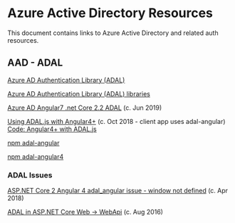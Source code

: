 # Azure Active Directory Resources

This document contains links to Azure Active Directory and related auth resources.

## AAD - ADAL

[Azure AD Authentication Library (ADAL)](https://github.com/AzureAD/azure-activedirectory-library-for-dotnet/wiki)

[Azure AD Authentication Library (ADAL) libraries](https://docs.microsoft.com/en-us/azure/active-directory/develop/active-directory-authentication-libraries)

[Azure AD Angular7 .net Core 2.2 ADAL](https://www.briankeating.net/post/Azure-AD-Angular7-net-Core-22-ADAL)
(c. Jun 2019)

[Using ADAL.js with Angular4+](https://devblogs.microsoft.com/premier-developer/using-adal-js-with-angular4/)
(c. Oct 2018 - client app uses adal-angular)<br/>
[Code: Angular4+ with ADAL.js](https://github.com/vsaroopchand/angular-adal-sample)

[npm adal-angular](https://www.npmjs.com/package/adal-angular)

[npm adal-angular4](https://www.npmjs.com/package/adal-angular4)



### ADAL Issues

[ASP.NET Core 2 Angular 4 adal_angular issue - window not defined](https://forums.asp.net/t/2139029.aspx?ASP+NET+Core+2+Angular+4+adal_angular+issue+window+not+defined)
(c. Apr 2018)

[ADAL in ASP.NET Core Web -> WebApi](https://github.com/AzureAD/azure-activedirectory-library-for-dotnet/issues/514)
(c. Aug 2016)

